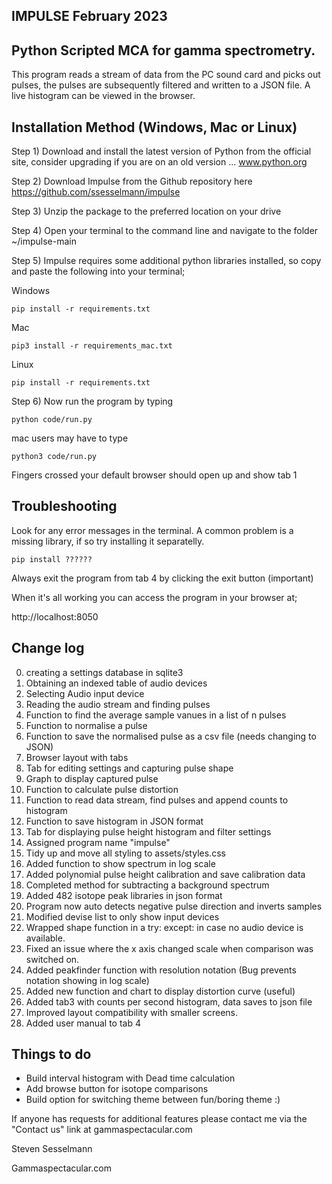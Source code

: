 IMPULSE February 2023
--------------
Python Scripted MCA for gamma spectrometry.
----------------------------------------
 This program reads a stream of data from the PC sound card and picks out pulses, the pulses are subsequently filtered and written to a JSON file. A live histogram can be viewed in the browser. 
 
 Installation Method (Windows, Mac or Linux)
 -------------------------------------------
Step 1)
Download and install the latest version of Python from the official site, consider upgrading if you are on an old version ... www.python.org

Step 2) 
Download Impulse from the Github repository here https://github.com/ssesselmann/impulse

Step 3)
Unzip the package to the preferred location on your drive

Step 4)
Open your terminal to the command line and navigate to the folder ~/impulse-main

Step 5) 
Impulse requires some additional python libraries installed, so copy and paste the following into your terminal;

Windows
```
pip install -r requirements.txt
```
Mac
```
pip3 install -r requirements_mac.txt
```
Linux
```
pip install -r requirements.txt
```

Step 6) 
Now run the program by typing 
```
python code/run.py
```
mac users may have to type
```
python3 code/run.py
```
Fingers crossed your default browser should open up and show tab 1

Troubleshooting
---------------
Look for any error messages in the terminal. A common problem is a missing library, if so try installing it separatelly.
```
pip install ??????
```

Always exit the program from tab 4 by clicking the exit button (important)

When it's all working you can access the program in your browser at;

http://localhost:8050
 

Change log
------------------------

0) creating a settings database in sqlite3
1) Obtaining an indexed table of audio devices 
2) Selecting Audio input device
3) Reading the audio stream and finding pulses
4) Function to find the average sample vanues in a list of n pulses
5) Function to normalise a pulse
6) Function to save the normalised pulse as a csv file (needs changing to JSON)
7) Browser layout with tabs
8) Tab for editing settings and capturing pulse shape
9) Graph to display captured pulse
10) Function to calculate pulse distortion
11) Function to read data stream, find pulses and append counts to histogram
12) Function to save histogram in JSON format
13) Tab for displaying pulse height histogram and filter settings
14) Assigned program name "impulse"
15) Tidy up and move all styling to assets/styles.css
16) Added function to show spectrum in log scale
17) Added polynomial pulse height calibration and save calibration data
18) Completed method for subtracting a background spectrum
19) Added 482 isotope peak libraries in json format
20) Program now auto detects negative pulse direction and inverts samples
21) Modified devise list to only show input devices
22) Wrapped shape function in a try: except: in case no audio device is available.
23) Fixed an issue where the x axis changed scale when comparison was switched on.
24) Added peakfinder function with resolution notation (Bug prevents notation showing in log scale)
25) Added new function and chart to display distortion curve (useful) 
26) Added tab3 with counts per second histogram, data saves to json file
27) Improved layout compatibility with smaller screens.
28) Added user manual to tab 4

Things to do
------------
* Build interval histogram with Dead time calculation 
* Add browse button for isotope comparisons
* Build option for switching theme between fun/boring theme :)

If anyone has requests for additional features please contact me via the "Contact us" link at gammaspectacular.com


Steven Sesselmann

Gammaspectacular.com


